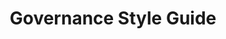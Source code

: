 ---
published: true
layout: landing-page
lang: en
title: "Governance Style Guide"
"meta-title": "Healthcare.gov's Governance Style Guide Page"
"meta-description": "Healthcare.gov's Governance Style Guide Page"
---
